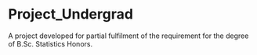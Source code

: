 # Project_Undergrad
A project developed for partial fulfilment of the requirement for the degree of B.Sc. Statistics Honors.
